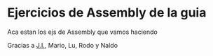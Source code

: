 # Ejercicios de Assembly de la guia
Aca estan los ejs de Assembly que vamos haciendo

Gracias a [J.I.](https://github.com/jignacio14), Mario, Lu, Rodo y Naldo
